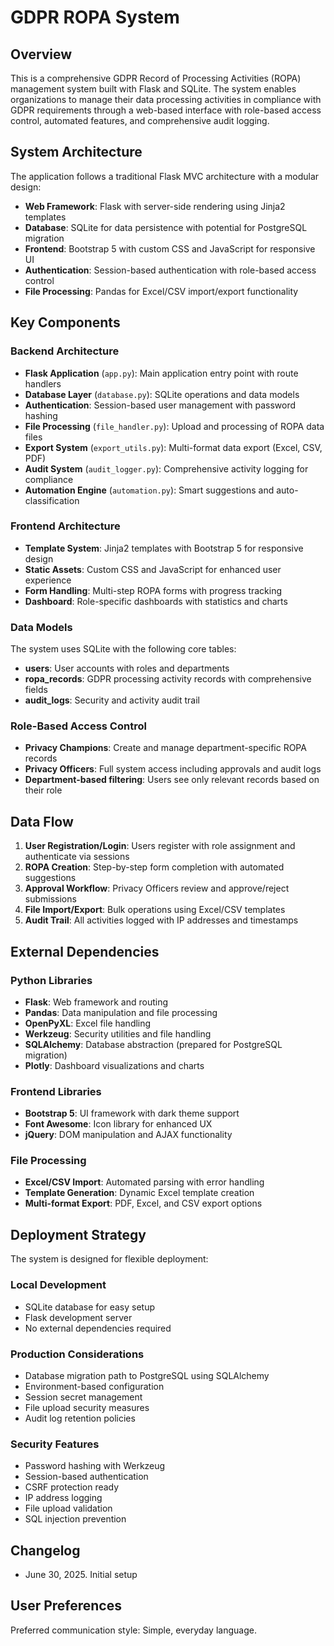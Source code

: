 # GDPR ROPA System

## Overview

This is a comprehensive GDPR Record of Processing Activities (ROPA) management system built with Flask and SQLite. The system enables organizations to manage their data processing activities in compliance with GDPR requirements through a web-based interface with role-based access control, automated features, and comprehensive audit logging.

## System Architecture

The application follows a traditional Flask MVC architecture with a modular design:

- **Web Framework**: Flask with server-side rendering using Jinja2 templates
- **Database**: SQLite for data persistence with potential for PostgreSQL migration
- **Frontend**: Bootstrap 5 with custom CSS and JavaScript for responsive UI
- **Authentication**: Session-based authentication with role-based access control
- **File Processing**: Pandas for Excel/CSV import/export functionality

## Key Components

### Backend Architecture
- **Flask Application** (`app.py`): Main application entry point with route handlers
- **Database Layer** (`database.py`): SQLite operations and data models
- **Authentication**: Session-based user management with password hashing
- **File Processing** (`file_handler.py`): Upload and processing of ROPA data files
- **Export System** (`export_utils.py`): Multi-format data export (Excel, CSV, PDF)
- **Audit System** (`audit_logger.py`): Comprehensive activity logging for compliance
- **Automation Engine** (`automation.py`): Smart suggestions and auto-classification

### Frontend Architecture
- **Template System**: Jinja2 templates with Bootstrap 5 for responsive design
- **Static Assets**: Custom CSS and JavaScript for enhanced user experience
- **Form Handling**: Multi-step ROPA forms with progress tracking
- **Dashboard**: Role-specific dashboards with statistics and charts

### Data Models
The system uses SQLite with the following core tables:
- **users**: User accounts with roles and departments
- **ropa_records**: GDPR processing activity records with comprehensive fields
- **audit_logs**: Security and activity audit trail

### Role-Based Access Control
- **Privacy Champions**: Create and manage department-specific ROPA records
- **Privacy Officers**: Full system access including approvals and audit logs
- **Department-based filtering**: Users see only relevant records based on their role

## Data Flow

1. **User Registration/Login**: Users register with role assignment and authenticate via sessions
2. **ROPA Creation**: Step-by-step form completion with automated suggestions
3. **Approval Workflow**: Privacy Officers review and approve/reject submissions
4. **File Import/Export**: Bulk operations using Excel/CSV templates
5. **Audit Trail**: All activities logged with IP addresses and timestamps

## External Dependencies

### Python Libraries
- **Flask**: Web framework and routing
- **Pandas**: Data manipulation and file processing
- **OpenPyXL**: Excel file handling
- **Werkzeug**: Security utilities and file handling
- **SQLAlchemy**: Database abstraction (prepared for PostgreSQL migration)
- **Plotly**: Dashboard visualizations and charts

### Frontend Libraries
- **Bootstrap 5**: UI framework with dark theme support
- **Font Awesome**: Icon library for enhanced UX
- **jQuery**: DOM manipulation and AJAX functionality

### File Processing
- **Excel/CSV Import**: Automated parsing with error handling
- **Template Generation**: Dynamic Excel template creation
- **Multi-format Export**: PDF, Excel, and CSV export options

## Deployment Strategy

The system is designed for flexible deployment:

### Local Development
- SQLite database for easy setup
- Flask development server
- No external dependencies required

### Production Considerations
- Database migration path to PostgreSQL using SQLAlchemy
- Environment-based configuration
- Session secret management
- File upload security measures
- Audit log retention policies

### Security Features
- Password hashing with Werkzeug
- Session-based authentication
- CSRF protection ready
- IP address logging
- File upload validation
- SQL injection prevention

## Changelog

- June 30, 2025. Initial setup

## User Preferences

Preferred communication style: Simple, everyday language.